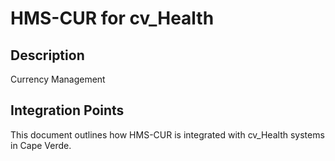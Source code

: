 # HMS-CUR for cv_Health

## Description

Currency Management

## Integration Points

This document outlines how HMS-CUR is integrated with cv_Health systems in Cape Verde.
